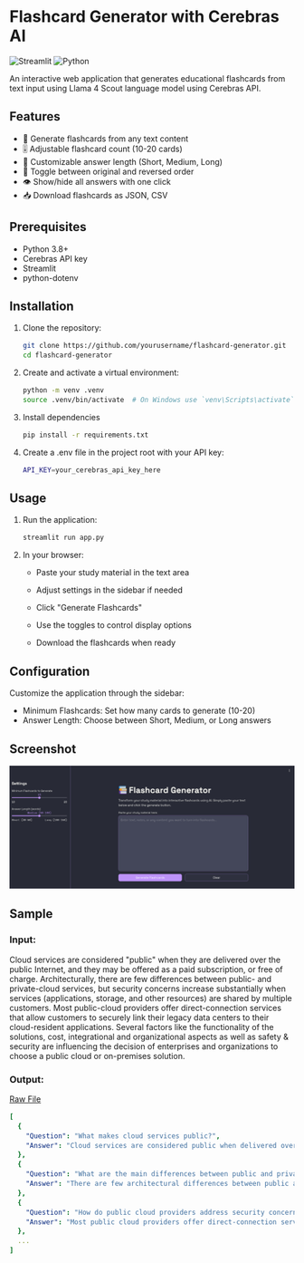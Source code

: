 # Flashcard Generator with Cerebras AI

![Streamlit](https://img.shields.io/badge/Streamlit-FF4B4B?style=for-the-badge&logo=Streamlit&logoColor=white)
![Python](https://img.shields.io/badge/Python-3776AB?style=for-the-badge&logo=python&logoColor=white)

An interactive web application that generates educational flashcards from text input using Llama 4 Scout language model using Cerebras API.

## Features

- 🚀 Generate flashcards from any text content
- 🎚️ Adjustable flashcard count (10-20 cards)
- 📏 Customizable answer length (Short, Medium, Long)
- 🔄 Toggle between original and reversed order
- 👁️ Show/hide all answers with one click
- 📥 Download flashcards as JSON, CSV

## Prerequisites

- Python 3.8+
- Cerebras API key
- Streamlit
- python-dotenv

## Installation

1. Clone the repository:
   ```bash
   git clone https://github.com/yourusername/flashcard-generator.git
   cd flashcard-generator
   ```

2. Create and activate a virtual environment:
   ```bash
   python -m venv .venv
   source .venv/bin/activate  # On Windows use `venv\Scripts\activate`
   ```

3. Install dependencies
   ```bash
   pip install -r requirements.txt
   ```

4. Create a .env file in the project root with your API key:
   ```bash
   API_KEY=your_cerebras_api_key_here
   ```

## Usage

1. Run the application:
   ```bash
   streamlit run app.py
   ```

2. In your browser:
    - Paste your study material in the text area

    - Adjust settings in the sidebar if needed

    - Click "Generate Flashcards"

    - Use the toggles to control display options

    - Download the flashcards when ready

## Configuration

Customize the application through the sidebar:
  - Minimum Flashcards: Set how many cards to generate (10-20)
  - Answer Length: Choose between Short, Medium, or Long answers


## Screenshot

![Demo](docs/image.png) 

## Sample
### Input:
Cloud services are considered "public" when they are delivered over the public Internet, and they may be offered as a paid subscription, or free of charge. Architecturally, there are few differences between public- and private-cloud services, but security concerns increase substantially when services (applications, storage, and other resources) are shared by multiple customers. Most public-cloud providers offer direct-connection services that allow customers to securely link their legacy data centers to their cloud-resident applications. Several factors like the functionality of the solutions, cost, integrational and organizational aspects as well as safety & security are influencing the decision of enterprises and organizations to choose a public cloud or on-premises solution.

### Output:

[Raw File](docs/flashcards.json)

```yaml
[
  {
    "Question": "What makes cloud services public?",
    "Answer": "Cloud services are considered public when delivered over the public Internet, and may be offered as a paid subscription or free of charge."
  },
  {
    "Question": "What are the main differences between public and private cloud services?",
    "Answer": "There are few architectural differences between public and private cloud services, but security concerns increase substantially when services are shared by multiple customers in public clouds."
  },
  {
    "Question": "How do public cloud providers address security concerns?",
    "Answer": "Most public cloud providers offer direct-connection services that allow customers to securely link their legacy data centers to their cloud-resident applications."
  },
  ...
]
```
